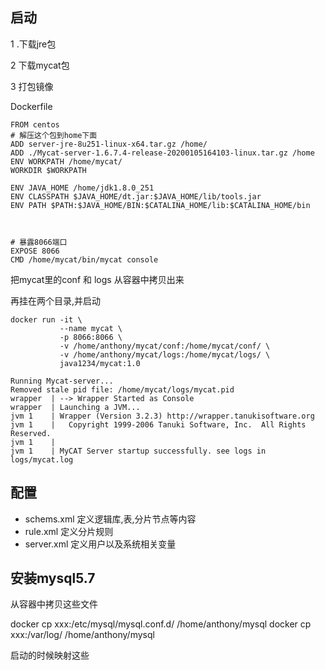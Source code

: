 ## 启动

1 .下载jre包

2 下载mycat包

3 打包镜像

Dockerfile

```shell
FROM centos
# 解压这个包到home下面
ADD server-jre-8u251-linux-x64.tar.gz /home/
ADD ./Mycat-server-1.6.7.4-release-20200105164103-linux.tar.gz /home
ENV WORKPATH /home/mycat/
WORKDIR $WORKPATH

ENV JAVA_HOME /home/jdk1.8.0_251
ENV CLASSPATH $JAVA_HOME/dt.jar:$JAVA_HOME/lib/tools.jar
ENV PATH $PATH:$JAVA_HOME/BIN:$CATALINA_HOME/lib:$CATALINA_HOME/bin



# 暴露8066端口
EXPOSE 8066
CMD /home/mycat/bin/mycat console
```
把mycat里的conf 和 logs 从容器中拷贝出来

再挂在两个目录,并启动

```shell
docker run -it \
           --name mycat \
           -p 8066:8066 \
           -v /home/anthony/mycat/conf:/home/mycat/conf/ \
           -v /home/anthony/mycat/logs:/home/mycat/logs/ \
           java1234/mycat:1.0
           
Running Mycat-server...
Removed stale pid file: /home/mycat/logs/mycat.pid
wrapper  | --> Wrapper Started as Console
wrapper  | Launching a JVM...
jvm 1    | Wrapper (Version 3.2.3) http://wrapper.tanukisoftware.org
jvm 1    |   Copyright 1999-2006 Tanuki Software, Inc.  All Rights Reserved.
jvm 1    | 
jvm 1    | MyCAT Server startup successfully. see logs in logs/mycat.log
```

## 配置

* schems.xml 定义逻辑库,表,分片节点等内容
* rule.xml 定义分片规则
* server.xml 定义用户以及系统相关变量

## 安装mysql5.7

从容器中拷贝这些文件

docker cp xxx:/etc/mysql/mysql.conf.d/ /home/anthony/mysql
docker cp xxx:/var/log/ /home/anthony/mysql

启动的时候映射这些

